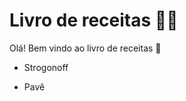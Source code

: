 # Livro de receitas :man_cook:

Olá! Bem vindo ao livro de receitas :wave:

- Strogonoff

- Pavê

  
